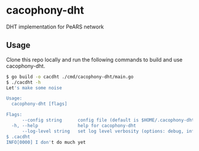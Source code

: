 # cacophony-dht
DHT implementation for PeARS network

## Usage

Clone this repo locally and run the following commands to build and use
cacophony-dht.

```bash
$ go build -o cacdht ./cmd/cacophony-dht/main.go
$ ./cacdht -h
Let's make some noise

Usage:
  cacophony-dht [flags]

Flags:
      --config string      config file (default is $HOME/.cacophony-dht.yaml)
  -h, --help               help for cacophony-dht
      --log-level string   set log level verbosity (options: debug, info, error, warning) (default "info")
$ .cacdht
INFO[0000] I don't do much yet
```

